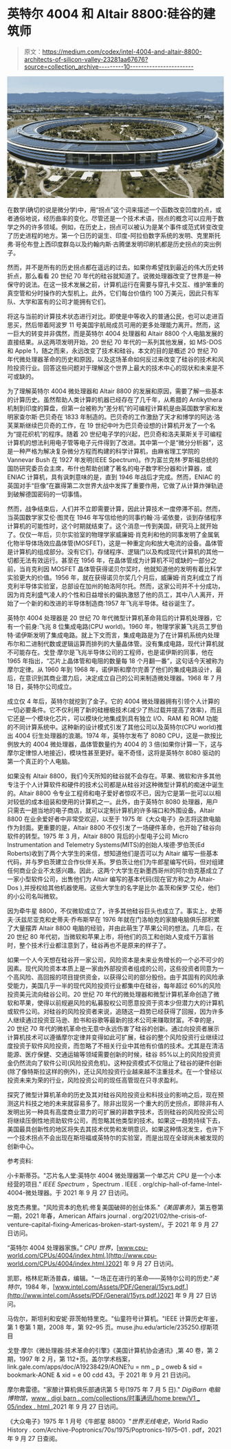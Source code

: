 # 英特尔 4004 和 Altair 8800:硅谷的建筑师

> 原文：<https://medium.com/codex/intel-4004-and-altair-8800-architects-of-silicon-valley-23281aa67676?source=collection_archive---------10----------------------->

![](img/3997bb9eeb4a7abbcf387b59080e354e.png)

在数学(确切的说是微分学)中，用“拐点”这个词来描述一个函数改变凹度的点，或者通俗地说，经历曲率的变化。尽管还是一个技术术语，拐点的概念可以应用于数学之外的许多领域。例如，在历史上，拐点可以被认为是某个事件或范式转变改变了历史进程的地方。第一个日历的诞生、印度-阿拉伯数字系统的发明、克里斯托弗·哥伦布登上西印度群岛以及约翰内斯·古腾堡发明印刷机都是历史拐点的突出例子。

然而，并不是所有的历史拐点都在遥远的过去。如果你希望找到最近的伟大历史转折点，那么看看 20 世纪 70 年代的硅谷就知道了。说微处理器改变了世界是一种保守的说法。在这一技术发展之前，计算机运行在需要与穿孔卡交互、维护笨重的真空管和分时操作的大型机上。此外，它们每台价值约 100 万美元，因此只有军队、大学和富有的公司才能拥有它们。

将这与当前的计算技术状态进行对比。即使是中等收入的普通公民，也可以走进百思买，然后带着阿波罗 11 号美国宇航局成员可用的更多处理能力离开。然而，这一巨大的转变并非偶然，而是英特尔 4004 处理器和 Altair 8800 个人电脑发展的直接结果。从这两项发明开始，20 世纪 70 年代的一系列其他发展，如 MS-DOS 和 Apple 1，随之而来，永远改变了技术和硅谷。本文的目的是概述 20 世纪 70 年代微处理器革命的历史和原因，以及这场革命如何反过来改变了硅谷的技术和风险投资行业。回答这些问题对于理解这个世界上最大的技术中心的现状和未来是不可或缺的。

为了理解英特尔 4004 微处理器和 Altair 8800 的发展和原因，需要了解一些基本的计算历史。虽然帮助人类计算的机器已经存在了几千年，从希腊的 Antikythera 机制到印度的算盘，但第一台被称为“差分机”的可编程计算机是由英国数学家和发明家查尔斯·巴贝奇在 1833 年制造的。巴贝奇的工作激励了天才和博学的阿达·洛芙莱斯继续巴贝奇的工作，在 19 世纪中叶为巴贝奇设想的计算机开发了一个名为“提花织机”的程序。随着 20 世纪电子学的兴起，巴贝奇和洛夫莱斯关于可编程计算机的想法利用电子管等电子元件得到了改进。其中第一个是“微分分析器”，这是一种严格为解决复杂微分方程而构建的科学计算机，由麻省理工学院的 Vannevar Bush 在 1927 年发明(IEEE Spectrum)。作为富兰克林·罗斯福总统的国防研究委员会主席，布什也帮助创建了著名的电子数字积分器和计算器，或 ENIAC 计算机，具有讽刺意味的是，直到 1946 年战后才完成。然而，ENIAC 的英国对手“巨像”在赢得第二次世界大战中发挥了重要作用，它做了从计算炸弹轨迹到破解德国密码的一切事情。

然而，战争结束后，人们并不立即需要计算，因此计算技术一度停滞不前。然而，当英国数学家艾伦·图灵在 1946 年写信给他的同事约翰·冯·诺依曼，谈到存储程序计算机的可能性时，这个时期就结束了。这个消息一传到美国，研究马上就开始了。仅仅一年后，贝尔实验室的物理学家威廉姆·肖克利和他的同事发明了金属氧化物半导体场效应晶体管(MOSFET)，这是一种重定向和放大电流的设备。晶体管是计算机的组成部分。没有它们，存储程序、逻辑门以及构成现代计算机的其他一切都无法有效运行。甚至在 1956 年，在晶体管成为计算机不可或缺的一部分之前，当肖克利因 MOSFET 晶体管获得诺贝尔奖时，他就知道他的发明有着比科学实验更大的价值。1956 年，就在获得诺贝尔奖几个月后，威廉姆·肖克利成立了肖克利半导体实验室，总部设在加州的帕洛阿尔托。然而，这家公司并不十分成功，因为肖克利盛气凌人的个性和日益增长的偏执激怒了他的员工，其中八人离开，开始了一个新的和改进的半导体制造商:1957 年飞兆半导体。硅谷诞生了。

英特尔 4004 处理器是 20 世纪 70 年代微型计算机革命背后的计算机处理器，它有一个前身:飞兆 8 位集成电路(CPU world)。1960 年，物理学家兼飞兆员工罗伯特·诺伊斯发明了集成电路。就上下文而言，集成电路是为了在计算机系统内处理布尔和二进制代数或逻辑运算而排列的大量晶体管。没有集成电路，现代计算机就不可能存在。戈登·摩尔是飞兆半导体公司的工程师，也是诺伊斯的同事，他在 1965 年指出，“芯片上晶体管和电阻的数量每 18 个月翻一番”，这句话今天被称为摩尔定律。从 1960 年到 1968 年，诺伊斯和摩尔完善了他们的集成电路设计，最后，在意识到其商业潜力后，决定成立自己的公司来制造微处理器。1968 年 7 月 18 日，英特尔公司成立。

成立仅 4 年后，英特尔就挖到了金子。它的 4004 微处理器拥有引领个人计算的一切必要条件。它不仅利用了新的硅栅极技术(减少了热过载并提高了效率)，而且它还是一个模块化芯片，可以模块化地集成到具有独立 I/O、RAM 和 ROM 功能的不同计算系统中。这种新的设计模式引发了其他公司以及英特尔(CPU world)推出 4004 衍生处理器的浪潮。1974 年，英特尔发布了 8080 CPU，这是一款按比例放大的 4004 微处理器，晶体管数量约为 4004 的 3 倍(如果你计算一下，这与摩尔定律惊人地接近)，模块性甚至更好。毫不奇怪，这将是英特尔 8080 驱动的第一个真正的个人电脑。

如果没有 Altair 8800，我们今天所知的硅谷就不会存在。苹果、微软和许多其他专注于个人计算软件和硬件的技术公司都是从硅谷对这种微型计算机的痴迷中诞生的。Altair 8800 令专业工程师和电子爱好者惊叹不已，因为它是第一批可以以相对较低的成本组装和使用的计算机之一。此外，由于英特尔 8080 处理器，用户只需去一趟当地的电子商店，就可以定制计算机的许多端口和外围设备。Altair 8800 在业余爱好者中非常受欢迎，以至于 1975 年《大众电子》杂志将这款电脑作为封面。更重要的是，Altair 8800 不仅引发了一场硬件革命，也开始了硅谷向软件的转型。1975 年 3 月，Altair 8800 背后的小型电子公司 Micro Instrumentation and Telemetry Systems(MITS)的创始人埃德·罗伯茨(Ed Roberts)收到了两个大学生的来信，想知道他们是否可以为 Altair 编写一些基本代码，并与罗伯茨建立合作伙伴关系。罗伯茨让他们为牛郎星编写代码，但对组建任何商业企业不太感兴趣。因此，这两个大学生在新墨西哥州的阿尔伯克基成立了一家小型软件公司，出售他们为 Altair 编写的基本代码(现在官方称之为 Altair-Dos ),并授权给其他机器使用。这些大学生的名字是比尔·盖茨和保罗·艾伦，他们的小公司名叫微软。

因为牵牛星 8800，不仅微软成立了，许多其他硅谷巨头也成立了。事实上，史蒂夫·沃兹尼亚克和史蒂夫·乔布斯早在 1976 年就在门洛帕克的家酿电脑俱乐部积累了大量摆弄 Altair 8800 电脑的经验，并由此萌生了苹果公司的想法。几年后，在 20 世纪 80 年代初，当微软和苹果上市，将他们的员工和创始人变成千万富翁时，整个技术行业都注意到了，硅谷再也不是原来的样子了。

如果一个人今天想在硅谷开一家公司，风险资本是未来业务增长的一个必不可少的因素。现代风险资本本质上是一家由外部投资者组成的公司，这些投资者同意为一个高风险、高回报的项目提供资金，以获得公司的部分股份。由于其固有的风险承受能力，美国几乎一半的现代风险投资行业都集中在硅谷，每年超过 60%的风险投资美元流向硅谷公司。20 世纪 70 年代的微处理器和微型计算机革命创造了微软和苹果，使得以前规避风险的私募股权公司愿意投资于资本少但潜力大的计算机或软件公司。对硅谷的风险投资者来说，追随这一趋势已经获得了回报，因为许多人继续通过投资亚马逊、脸书和谷歌等最新的技术公司来赚取财富。不幸的是，20 世纪 70 年代的微机革命也无意中永远伤害了硅谷的创新。通过向投资者展示计算机技术可以遵循摩尔定律并变得如此可扩展，硅谷的整个风险投资行业继续过度投资于软件风险投资，而忽略了不相关行业中其他有价值的技术。尤其是在清洁能源、医疗保健、交通运输等领域需要创新的时候，硅谷 85%以上的风险投资资金仍然流向了软件公司(风险投资危机)。这种投资模式不仅阻止了硅谷的硬件创新(除了像特斯拉这样的例外)，还让风险投资行业越来越不注重技术。在一个曾经以投资未来为荣的行业，风险投资公司的现任高管现在只寻求盈利。

探究了微型计算机革命的历史及其对硅谷风险投资业和科技业的影响之后，现在预测这片科技之地的未来就容易多了。除非出现另一个重大的历史拐点，即除非有人发明出另一种具有高度商业潜力的可扩展的非数字技术，否则硅谷的风险投资公司将继续压倒性地资助软件公司，而忽略其他类型的技术。如果这一趋势持续下去，美国最具创新性的地区将失去其技术优势和发明意识。如果这种情况发生，也许下一个技术拐点不会出现在斯坦福或英特尔的实验室，而是出现在全球尚未被发现的创新中心。

参考资料:

小卡斯蒂芬。"芯片名人堂:英特尔 4004 微处理器第一个单芯片 CPU 是一个小本经营的项目." *IEEE Spectrum* ，Spectrum . IEEE . org/chip-hall-of-fame-Intel-4004-微处理器。于 2021 年 9 月 27 日访问。

放克杰弗里。"风险资本的危机:修复美国破碎的创业体系."*《美国事务》*，第五卷第一期，2021 年春，American Affairs journal . org/2021/02/the-crisis-of-venture-capital-fixing-Americas-broken-start-system/。于 2021 年 9 月 27 日访问。

“英特尔 4004 处理器家族。” *CPU 世界*，[www.cpu-world.com/CPUs/4004/index.html.](http://www.cpu-world.com/CPUs/4004/index.html.)2021 年 9 月 27 日访问。

凯耶，格林尼斯汤普森，编辑。"一场正在进行的革命——英特尔公司的历史."*英特尔*，1984 年，[www.intel.com/Assets/PDF/General/15yrs.pdf.](http://www.intel.com/Assets/PDF/General/15yrs.pdf.)2021 年 9 月 27 日访问。

马佐尔，斯坦利和安妮·菲茨帕特里克。"仙童符号计算机。"IEEE 计算历史年鉴，第 1 卷第 1 期，2008 年，第 92–95 页。muse.jhu.edu/article/235250.缪斯项目

戈登·摩尔《微处理器:技术革命的引擎》《美国计算机协会通讯》,第 40 卷，第 2 期，1997 年 2 月，第 112+页。盖尔学术档案，link.gale.com/apps/doc/A19238429/AONE?u = nm _ p _ oweb & sid = bookmark-AONE & xid = e 00 cdd 43。于 2021 年 9 月 21 日访问。

摩尔弗雷德。"家酿计算机俱乐部通讯第 5 号(1975 年 7 月 5 日)." *DigiBarn 电脑博物馆*，[www . digi barn . com/collections/时事通讯/home brew/V1 _ 05/index . html .](http://www.digibarn.com/collections/newsletters/homebrew/V1_05/index.html.)2021 年 9 月 27 日访问。

《大众电子》1975 年 1 月号《牛郎星 8800》"*世界无线电史*，World Radio History . com/Archive-Poptronics/70s/1975/Poptronics-1975–01 . pdf，2021 年 9 月 27 日查阅。